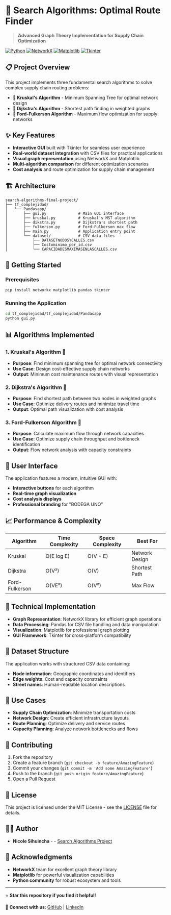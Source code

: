 # 🚀 **Search Algorithms: Optimal Route Finder**

> **Advanced Graph Theory Implementation for Supply Chain Optimization**

[![Python](https://img.shields.io/badge/Python-3.8+-blue.svg)](https://www.python.org/downloads/)
[![NetworkX](https://img.shields.io/badge/NetworkX-2.8+-green.svg)](https://networkx.org/)
[![Matplotlib](https://img.shields.io/badge/Matplotlib-3.5+-orange.svg)](https://matplotlib.org/)
[![Tkinter](https://img.shields.io/badge/Tkinter-GUI-yellow.svg)](https://docs.python.org/3/library/tkinter.html)

## 📋 **Project Overview**

This project implements three fundamental search algorithms to solve complex supply chain routing problems:

- **🔄 Kruskal's Algorithm** - Minimum Spanning Tree for optimal network design
- **🎯 Dijkstra's Algorithm** - Shortest path finding in weighted graphs  
- **🌊 Ford-Fulkerson Algorithm** - Maximum flow optimization for supply networks

## ✨ **Key Features**

- **Interactive GUI** built with Tkinter for seamless user experience
- **Real-world dataset integration** with CSV files for practical applications
- **Visual graph representation** using NetworkX and Matplotlib
- **Multi-algorithm comparison** for different optimization scenarios
- **Cost analysis** and route optimization for supply chain management

## 🏗️ **Architecture**

```
search-algorithms-final-project/
├── tf_complejidad/
│   └── Pandasapp/
│       ├── gui.py              # Main GUI interface
│       ├── kruskal.py          # Kruskal's MST algorithm
│       ├── dikstra.py          # Dijkstra's shortest path
│       ├── fulkerson.py        # Ford-Fulkerson max flow
│       ├── main.py             # Application entry point
│       └── dataset/            # CSV data files
│           ├── DATASETNODOSYCALLES.csv
│           ├── Costominimo_por_id.csv
│           └── CAPACIDADESMAXIMASENLASCALLES.csv
```

## 🚀 **Getting Started**

### Prerequisites
```bash
pip install networkx matplotlib pandas tkinter
```

### Running the Application
```bash
cd tf_complejidad/tf_complejidad/Pandasapp
python gui.py
```

## 📊 **Algorithms Implemented**

### 1. **Kruskal's Algorithm** 🌳
- **Purpose**: Find minimum spanning tree for optimal network connectivity
- **Use Case**: Design cost-effective supply chain networks
- **Output**: Minimum cost maintenance routes with visual representation

### 2. **Dijkstra's Algorithm** 🎯
- **Purpose**: Find shortest path between two nodes in weighted graphs
- **Use Case**: Optimize delivery routes and minimize travel time
- **Output**: Optimal path visualization with cost analysis

### 3. **Ford-Fulkerson Algorithm** 🌊
- **Purpose**: Calculate maximum flow through network capacities
- **Use Case**: Optimize supply chain throughput and bottleneck identification
- **Output**: Flow network analysis with capacity constraints

## 🎨 **User Interface**

The application features a modern, intuitive GUI with:
- **Interactive buttons** for each algorithm
- **Real-time graph visualization** 
- **Cost analysis displays**
- **Professional branding** for "BODEGA UNO"

## 📈 **Performance & Complexity**

| Algorithm | Time Complexity | Space Complexity | Best For |
|-----------|----------------|------------------|----------|
| Kruskal   | O(E log E)     | O(V + E)        | Network Design |
| Dijkstra  | O(V²)          | O(V)            | Shortest Path |
| Ford-Fulkerson | O(VE²)   | O(V²)           | Max Flow |

## 🔧 **Technical Implementation**

- **Graph Representation**: NetworkX library for efficient graph operations
- **Data Processing**: Pandas for CSV file handling and data manipulation
- **Visualization**: Matplotlib for professional graph plotting
- **GUI Framework**: Tkinter for cross-platform compatibility

## 📁 **Dataset Structure**

The application works with structured CSV data containing:
- **Node information**: Geographic coordinates and identifiers
- **Edge weights**: Cost and capacity constraints
- **Street names**: Human-readable location descriptions

## 🎯 **Use Cases**

- **Supply Chain Optimization**: Minimize transportation costs
- **Network Design**: Create efficient infrastructure layouts
- **Route Planning**: Optimize delivery and service routes
- **Capacity Planning**: Analyze network bottlenecks and flows

## 🤝 **Contributing**

1. Fork the repository
2. Create a feature branch (`git checkout -b feature/AmazingFeature`)
3. Commit your changes (`git commit -m 'Add some AmazingFeature'`)
4. Push to the branch (`git push origin feature/AmazingFeature`)
5. Open a Pull Request

## 📝 **License**

This project is licensed under the MIT License - see the [LICENSE](LICENSE) file for details.

## 👨‍💻 **Author**

- **Nicole Sihuincha** - - [Search Algorithms Project](https://github.com/yourusername/search-algorithms-final-project)

## 🙏 **Acknowledgments**

- **NetworkX** team for excellent graph theory library
- **Matplotlib** for powerful visualization capabilities
- **Python community** for robust ecosystem and tools

---

⭐ **Star this repository if you find it helpful!**

🔗 **Connect with us**: [GitHub](https://github.com/sowiexsker894) | [LinkedIn](https://linkedin.com/in/nicoleschermacha)
